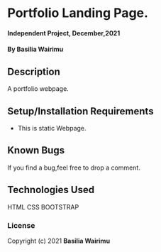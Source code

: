 # Portfolio Landing Page.
#### Independent Project, December,2021
#### By **Basilia Wairimu**
## Description
A portfolio webpage.
## Setup/Installation Requirements
* This is static Webpage.
## Known Bugs
If you find a bug,feel free to drop a comment.
## Technologies Used
HTML
CSS
BOOTSTRAP
### License
Copyright (c) 2021 **Basilia Wairimu**

